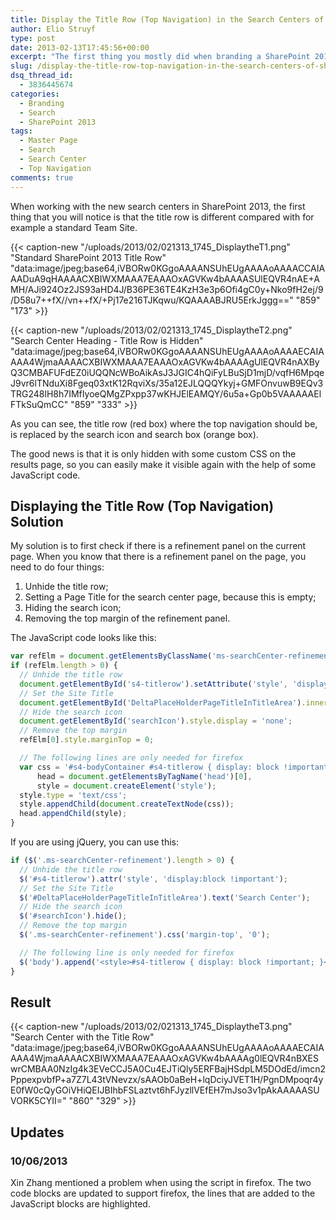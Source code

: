 ```yaml
---
title: Display the Title Row (Top Navigation) in the Search Centers of SharePoint 2013
author: Elio Struyf
type: post
date: 2013-02-13T17:45:56+00:00
excerpt: "The first thing you mostly did when branding a SharePoint 2010 site, was creating a search center were the top navigation was shown (because it used the minimal master page it was not visible). When you did this for the first time, it was quite some work and effort. In SharePoint 2013 this process is a bit easier, because the search center isn't using the minimal master page anymore, and the correct content placeholders are referenced. Read this post to find out how to show the title row so the top navigation is available again."
slug: /display-the-title-row-top-navigation-in-the-search-centers-of-sharepoint-2013/
dsq_thread_id:
  - 3836445674
categories:
  - Branding
  - Search
  - SharePoint 2013
tags:
  - Master Page
  - Search
  - Search Center
  - Top Navigation
comments: true
---
```


When working with the new search centers in SharePoint 2013, the first thing that you will notice is that the title row is different compared with for example a standard Team Site.

{{< caption-new "/uploads/2013/02/021313_1745_DisplaytheT1.png" "Standard SharePoint 2013 Title Row"  "data:image/jpeg;base64,iVBORw0KGgoAAAANSUhEUgAAAAoAAAACCAIAAADuA9qHAAAACXBIWXMAAA7EAAAOxAGVKw4bAAAASUlEQVR4nAE+AMH/AJi924Oz2JS93aHD4J/B36PE36TE4KzH3e3p6Ofi4gC0y+Nko9fH2ej/9/D58u7++fX//vn++fX/+Pj17e216TJKqwu/KQAAAABJRU5ErkJggg==" "859" "173" >}}

{{< caption-new "/uploads/2013/02/021313_1745_DisplaytheT2.png" "Search Center Heading - Title Row is Hidden"  "data:image/jpeg;base64,iVBORw0KGgoAAAANSUhEUgAAAAoAAAAECAIAAAA4WjmaAAAACXBIWXMAAA7EAAAOxAGVKw4bAAAAgUlEQVR4nAXByQ3CMBAFUFdEZ0iUQQNcWBoAikAsJ3JGIC4hQiFyLBuSjD1mjD/vqfH6MpqeJ9vr6lTNduXi8Fgeq03xtK12RqviXs/35a12EJLQQQYkyj+GMFOnvuwB9EQv3TRG248lH8h7IMfIyoeQMgZPxpp37wKHJElEAMQY/6u5a+Gp0b5VAAAAAElFTkSuQmCC" "859" "333" >}}

As you can see, the title row (red box) where the top navigation should be, is replaced by the search icon and search box (orange box).

The good news is that it is only hidden with some custom CSS on the results page, so you can easily make it visible again with the help of some JavaScript code.

## Displaying the Title Row (Top Navigation) Solution

My solution is to first check if there is a refinement panel on the current page. When you know that there is a refinement panel on the page, you need to do four things:

1.  Unhide the title row;
2.  Setting a Page Title for the search center page, because this is empty;
3.  Hiding the search icon;
4.  Removing the top margin of the refinement panel.

The JavaScript code looks like this:

```javascript
var refElm = document.getElementsByClassName('ms-searchCenter-refinement');
if (refElm.length > 0) {
  // Unhide the title row
  document.getElementById('s4-titlerow').setAttribute('style', 'display:block !important');
  // Set the Site Title
  document.getElementById('DeltaPlaceHolderPageTitleInTitleArea').innerHTML = 'Search Center';
  // Hide the search icon
  document.getElementById('searchIcon').style.display = 'none';
  // Remove the top margin 
  refElm[0].style.marginTop = 0;

  // The following lines are only needed for firefox
  var css = '#s4-bodyContainer #s4-titlerow { display: block !important; }',
      head = document.getElementsByTagName('head')[0],
      style = document.createElement('style');
  style.type = 'text/css';
  style.appendChild(document.createTextNode(css));
  head.appendChild(style);
}
```

If you are using jQuery, you can use this:

```javascript
if ($('.ms-searchCenter-refinement').length > 0) {
  // Unhide the title row
  $('#s4-titlerow').attr('style', 'display:block !important');
  // Set the Site Title
  $('#DeltaPlaceHolderPageTitleInTitleArea').text('Search Center');
  // Hide the search icon
  $('#searchIcon').hide();
  // Remove the top margin 
  $('.ms-searchCenter-refinement').css('margin-top', '0');

  // The following line is only needed for firefox
  $('body').append('<style>#s4-titlerow { display: block !important; }</style>');
}
```


## Result

{{< caption-new "/uploads/2013/02/021313_1745_DisplaytheT3.png" "Search Center with the Title Row"  "data:image/jpeg;base64,iVBORw0KGgoAAAANSUhEUgAAAAoAAAAECAIAAAA4WjmaAAAACXBIWXMAAA7EAAAOxAGVKw4bAAAAg0lEQVR4nBXESwrCMBAA0NzIg4k3EVeCCJ5A0Cu4EJTiQly5ERFBajHSdpLM5DOdEd/imcn2PppexpvbfP+a7Z7L43tVNevzx/sAAOb0aBeH+lqDciyJVET1H/PgnDMpoqr4yE0fW0cQyGOiVHiQEIJBIhbFSLaztvt6hFJyzllVEfEH7mJso3v1pAkAAAAASUVORK5CYII=" "860" "329" >}}

## Updates

### 10/06/2013

Xin Zhang mentioned a problem when using the script in firefox. The two code blocks are updated to support firefox, the lines that are added to the JavaScript blocks are highlighted.